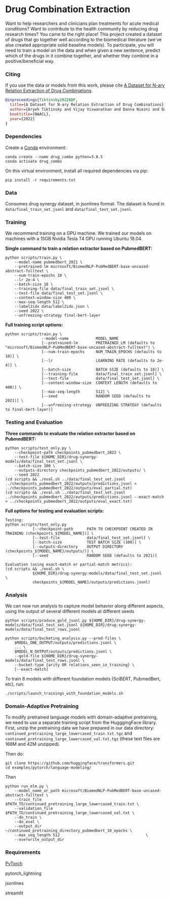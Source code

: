 # Drug Combination Extraction

Want to help researchers and clinicians plan treatments for acute medical conditions? Want to contribute to the health community by reducing drug research times? You came to the right place! This project created a dataset of drugs that go together well according to the biomedical literature (we've alse created appropriate solid baseline models). To participate, you will need to train a model on the data and when given a new sentence, predict which of the drugs in it combine together, and whether they combine in a positive/beneficial way.

### Citing

If you use the data or models from this work, please cite [A Dataset for N-ary Relation Extraction of Drug Combinations](https://arxiv.org/abs/2205.02289).

```bibtex
@inproceedings{Tiktinsky2022ADF,
  title={A Dataset for N-ary Relation Extraction of Drug Combinations},
  author={Aryeh Tiktinsky and Vijay Viswanathan and Danna Niezni and Dana Meron Azagury and Yosi Shamay and Hillel Taub-Tabib and Tom Hope and Yoav Goldberg},
  booktitle={NAACL},
  year={2022}
}
```

### Dependencies
Create a [Conda](https://docs.conda.io/projects/conda/en/latest/user-guide/install/index.html#regular-installation) environment:
```
conda create --name drug_combo python=3.8.5
conda activate drug_combo
```

On this virtual environment, install all required dependencies via pip:
```
pip install -r requirements.txt
```
### Data
Consumes drug synergy dataset, in jsonlines format. The dataset is found in `data/final_train_set.jsonl` and `data/final_test_set.jsonl`.

### Training
We recommend training on a GPU machine. We trained our models on machines with a 15GB Nvidia Tesla T4 GPU running Ubuntu 18.04.

**Single command to train a relation extractor based on PubmedBERT:**
```
python scripts/train.py \
    --model-name pubmedbert_2021 \
    --pretrained-lm microsoft/BiomedNLP-PubMedBERT-base-uncased-abstract-fulltext \
    --num-train-epochs 10 \
    --lr 2e-4 \
    --batch-size 18 \
    --training-file data/final_train_set.jsonl \
    --test-file data/final_test_set.jsonl \
    --context-window-size 400 \
    --max-seq-length 512 \
    --label2idx data/label2idx.json \
    --seed 2022 \
    --unfreezing-strategy final-bert-layer
```

**Full training script options:**
```
python scripts/train.py \
                --model-name            MODEL_NAME
                [--pretrained-lm        PRETRAINED_LM (defaults to "microsoft/BiomedNLP-PubMedBERT-base-uncased-abstract-fulltext") \
                [--num-train-epochs     NUM_TRAIN_EPOCHS (defaults to 10)] \
                [--lr                   LEARNING RATE (defaults to 2e-4)] \
                [--batch-size           BATCH SIZE (defaults to 18)] \
                [--training-file        data/final_train_set.jsonl] \
                [--test-file            data/final_test_set.jsonl] \
                [--context-window-size  CONTEXT LENGTH (defaults to 400)] \
                [--max-seq-length       512] \
                [--seed                 RANDOM SEED (defaults to 2021)] \
                [--unfreezing-strategy  UNFREEZING STRATEGY (defaults to final-bert-layer)]

```

### Testing and Evaluation

**Three commands to evaluate the relation extractor based on PubmedBERT:**
```
python scripts/test_only.py \
    --checkpoint-path checkpoints_pubmedbert_2022 \
    --test-file ${HOME_DIR}/drug-synergy-models/data/final_test_set.jsonl \
    --batch-size 100 \
    --outputs-directory checkpoints_pubmedbert_2022/outputs/ \
    --seed 2022
(cd scripts && ./eval.sh ../data/final_test_set.jsonl ../checkpoints_pubmedbert_2022/outputs/predictions.jsonl > ../checkpoints_pubmedbert_2022/outputs/eval_partial.txt)
(cd scripts && ./eval.sh ../data/final_test_set.jsonl ../checkpoints_pubmedbert_2022/outputs/predictions.jsonl --exact-match > ../checkpoints_pubmedbert_2022/outputs/eval_exact.txt)
```

**Full options for testing and evaluation scripts:**

```
Testing:
python scripts/test_only.py
            [--checkpoint-path      PATH TO CHECKPOINT CREATED IN TRAINING (checkpoints_${MODEL_NAME})] \
            [--test-file            data/final_test_set.jsonl] \
            [--batch-size           TEST BATCH SIZE (100)] \
            [--outputs-directory    OUTPUT DIRECTORY (checkpoints_${MODEL_NAME}/outputs/)] \
            [--seed                 RANDOM SEED (defaults to 2021)]

Evaluation (using exact-match or partial-match metrics):
(cd scripts && ./eval.sh \
            ${HOME_DIR}/drug-synergy-models/data/final_test_set.jsonl \
            checkpoints_${MODEL_NAME}/outputs/predictions.jsonl)

```

### Analysis
We can now run analysis to capture model behavior along different aspects, using the output of several different models at different seeds
```
python scripts/produce_gold_jsonl.py ${HOME_DIR}/drug-synergy-models/data/final_test_set.jsonl ${HOME_DIR}/drug-synergy-models/data/final_test_rows.jsonl

python scripts/bucketing_analysis.py --pred-files \
    $MODEL_ONE_OUTPUT/outputs/predictions.jsonl \
    ... \
    $MODEL_N_OUTPUT/outputs/predictions.jsonl \
    --gold-file ${HOME_DIR}/drug-synergy-models/data/final_test_rows.jsonl \
    --bucket-type {arity OR relations_seen_in_training} \
    [--exact-match]
```


To train 8 models with different foundation models (SciBERT, PubmedBert, etc), run:
```
./scripts/launch_trainings_with_foundation_models.sh
```

### Domain-Adaptive Pretraining
To modify pretrained language models with domain-adaptive pretraining, we need to use a separate training script from the HugggingFace library. First, unzip the pretraining data we have prepared in our data directory: `continued_pretraining_large_lowercased_train.txt.tgz` and `continued_pretraining_large_lowercased_val.txt.tgz` (these text files are 166M and 42M unzipped).

Then do:
```
git clone https://github.com/huggingface/transformers.git
cd examples/pytorch/language-modeling/
```

Then
```
python run_mlm.py \
    --model_name_or_path microsoft/BiomedNLP-PubMedBERT-base-uncased-abstract-fulltext \
    --train_file $PATH_TO/continued_pretraining_large_lowercased_train.txt \
    --validation_file $PATH_TO/continued_pretraining_large_lowercased_val.txt \
    --do_train \
    --do_eval \
    --output_dir ~/continued_pretraining_directory_pubmedbert_10_epochs \
    --max_seq_length 512                                      \
    --overwrite_output_dir
```

### Requirements
[PyTorch](https://pytorch.org/get-started/locally/)

pytorch_lightning

jsonlines

streamlit

